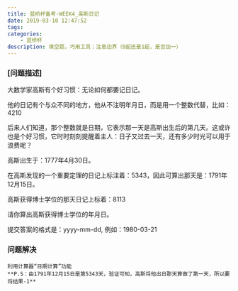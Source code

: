 ```yaml
---
title: 蓝桥杯备考-WEEK4_高斯日记
date: 2019-03-10 12:47:52
tags: 
categories: 
    - 蓝桥杯
description: 填空题，巧用工具；注意边界（0起还是1起，是否加一）
---
```



### [问题描述]

大数学家高斯有个好习惯：无论如何都要记日记。



他的日记有个与众不同的地方，他从不注明年月日，而是用一个整数代替，比如：4210



后来人们知道，那个整数就是日期，它表示那一天是高斯出生后的第几天。这或许也是个好习惯，它时时刻刻提醒着主人：日子又过去一天，还有多少时光可以用于浪费呢？

高斯出生于：1777年4月30日。



在高斯发现的一个重要定理的日记上标注着：5343，因此可算出那天是：1791年12月15日。



高斯获得博士学位的那天日记上标着：8113



请你算出高斯获得博士学位的年月日。

提交答案的格式是：yyyy-mm-dd, 例如：1980-03-21

### 问题解决

    利用计算器“日期计算”功能
    **P.S：由1791年12月15日是第5343天，验证可知，高斯将他出日那天算做了第一天，所以要将结果-1**